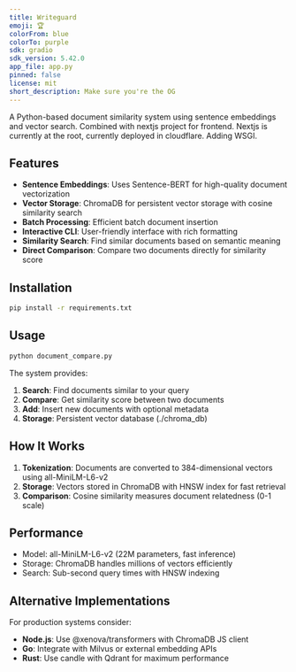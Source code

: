 ```yaml
---
title: Writeguard
emoji: 🏆
colorFrom: blue
colorTo: purple
sdk: gradio
sdk_version: 5.42.0
app_file: app.py
pinned: false
license: mit
short_description: Make sure you're the OG
---
```

A Python-based document similarity system using sentence embeddings and vector search.
Combined with nextjs project for frontend. Nextjs is currently at the root, currently deployed in cloudflare.
Adding WSGI.

## Features

- **Sentence Embeddings**: Uses Sentence-BERT for high-quality document vectorization
- **Vector Storage**: ChromaDB for persistent vector storage with cosine similarity search
- **Batch Processing**: Efficient batch document insertion
- **Interactive CLI**: User-friendly interface with rich formatting
- **Similarity Search**: Find similar documents based on semantic meaning
- **Direct Comparison**: Compare two documents directly for similarity score

## Installation

```bash
pip install -r requirements.txt
```

## Usage

```bash
python document_compare.py
```

The system provides:

1. **Search**: Find documents similar to your query
2. **Compare**: Get similarity score between two documents
3. **Add**: Insert new documents with optional metadata
4. **Storage**: Persistent vector database (./chroma_db)

## How It Works

1. **Tokenization**: Documents are converted to 384-dimensional vectors using all-MiniLM-L6-v2
2. **Storage**: Vectors stored in ChromaDB with HNSW index for fast retrieval
3. **Comparison**: Cosine similarity measures document relatedness (0-1 scale)

## Performance

- Model: all-MiniLM-L6-v2 (22M parameters, fast inference)
- Storage: ChromaDB handles millions of vectors efficiently
- Search: Sub-second query times with HNSW indexing

## Alternative Implementations

For production systems consider:

- **Node.js**: Use @xenova/transformers with ChromaDB JS client
- **Go**: Integrate with Milvus or external embedding APIs
- **Rust**: Use candle with Qdrant for maximum performance
